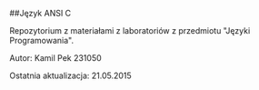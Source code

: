 ##Język ANSI C

Repozytorium z materiałami z laboratoriów z przedmiotu "Języki Programowania".

Autor: Kamil Pek 231050

Ostatnia aktualizacja: 21.05.2015

